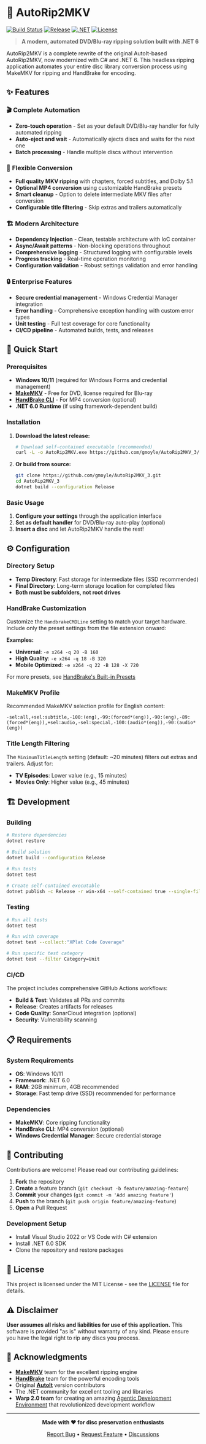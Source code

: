 # 📀 AutoRip2MKV

[![Build Status](https://github.com/gmoyle/AutoRip2MKV_3/workflows/CI/badge.svg)](https://github.com/gmoyle/AutoRip2MKV_3/actions)
[![Release](https://img.shields.io/github/v/release/gmoyle/AutoRip2MKV_3)](https://github.com/gmoyle/AutoRip2MKV_3/releases/latest)
[![.NET](https://img.shields.io/badge/.NET-6.0-blue)](https://dotnet.microsoft.com/en-us/download/dotnet/6.0)
[![License](https://img.shields.io/github/license/gmoyle/AutoRip2MKV_3)](LICENSE)

> **A modern, automated DVD/Blu-ray ripping solution built with .NET 6**

AutoRip2MKV is a complete rewrite of the original AutoIt-based AutoRip2MKV, now modernized with C# and .NET 6. This headless ripping application automates your entire disc library conversion process using MakeMKV for ripping and HandBrake for encoding.

## ✨ Features

### 🎬 **Complete Automation**
- **Zero-touch operation** - Set as your default DVD/Blu-ray handler for fully automated ripping
- **Auto-eject and wait** - Automatically ejects discs and waits for the next one
- **Batch processing** - Handle multiple discs without intervention

### 🔧 **Flexible Conversion**
- **Full quality MKV ripping** with chapters, forced subtitles, and Dolby 5.1
- **Optional MP4 conversion** using customizable HandBrake presets
- **Smart cleanup** - Option to delete intermediate MKV files after conversion
- **Configurable title filtering** - Skip extras and trailers automatically

### 🏗️ **Modern Architecture**
- **Dependency Injection** - Clean, testable architecture with IoC container
- **Async/Await patterns** - Non-blocking operations throughout
- **Comprehensive logging** - Structured logging with configurable levels
- **Progress tracking** - Real-time operation monitoring
- **Configuration validation** - Robust settings validation and error handling

### 🔒 **Enterprise Features**
- **Secure credential management** - Windows Credential Manager integration
- **Error handling** - Comprehensive exception handling with custom error types
- **Unit testing** - Full test coverage for core functionality
- **CI/CD pipeline** - Automated builds, tests, and releases

## 🚀 Quick Start

### Prerequisites
- **Windows 10/11** (required for Windows Forms and credential management)
- **[MakeMKV](https://www.makemkv.com/)** - Free for DVD, license required for Blu-ray
- **[HandBrake CLI](https://handbrake.fr/downloads2.php)** - For MP4 conversion (optional)
- **.NET 6.0 Runtime** (if using framework-dependent build)

### Installation

1. **Download the latest release:**
   ```bash
   # Download self-contained executable (recommended)
   curl -L -o AutoRip2MKV.exe https://github.com/gmoyle/AutoRip2MKV_3/releases/latest/download/AutoRip2MKV.exe
   ```

2. **Or build from source:**
   ```bash
   git clone https://github.com/gmoyle/AutoRip2MKV_3.git
   cd AutoRip2MKV_3
   dotnet build --configuration Release
   ```

### Basic Usage

1. **Configure your settings** through the application interface
2. **Set as default handler** for DVD/Blu-ray auto-play (optional)
3. **Insert a disc** and let AutoRip2MKV handle the rest!

## ⚙️ Configuration

### Directory Setup
- **Temp Directory**: Fast storage for intermediate files (SSD recommended)
- **Final Directory**: Long-term storage location for completed files
- **Both must be subfolders, not root drives**

### HandBrake Customization
Customize the `HandbrakeCMDLine` setting to match your target hardware. Include only the preset settings from the file extension onward:

**Examples:**
- **Universal**: `-e x264 -q 20 -B 160`
- **High Quality**: `-e x264 -q 18 -B 320`
- **Mobile Optimized**: `-e x264 -q 22 -B 128 -X 720`

For more presets, see [HandBrake's Built-in Presets](https://trac.handbrake.fr/wiki/BuiltInPresets)

### MakeMKV Profile
Recommended MakeMKV selection profile for English content:
```
-sel:all,+sel:subtitle,-100:(eng),-99:(forced*(eng)),-90:(eng),-89:(forced*(eng)),+sel:audio,-sel:special,-100:(audio*(eng)),-90:(audio*(eng))
```

### Title Length Filtering
The `MinimumTitleLength` setting (default: ~20 minutes) filters out extras and trailers. Adjust for:
- **TV Episodes**: Lower value (e.g., 15 minutes)
- **Movies Only**: Higher value (e.g., 45 minutes)

## 🏗️ Development

### Building
```bash
# Restore dependencies
dotnet restore

# Build solution
dotnet build --configuration Release

# Run tests
dotnet test

# Create self-contained executable
dotnet publish -c Release -r win-x64 --self-contained true --single-file
```

### Testing
```bash
# Run all tests
dotnet test

# Run with coverage
dotnet test --collect:"XPlat Code Coverage"

# Run specific test category
dotnet test --filter Category=Unit
```

### CI/CD
The project includes comprehensive GitHub Actions workflows:
- **Build & Test**: Validates all PRs and commits
- **Release**: Creates artifacts for releases
- **Code Quality**: SonarCloud integration (optional)
- **Security**: Vulnerability scanning

## 📋 Requirements

### System Requirements
- **OS**: Windows 10/11
- **Framework**: .NET 6.0
- **RAM**: 2GB minimum, 4GB recommended
- **Storage**: Fast temp drive (SSD) recommended for performance

### Dependencies
- **MakeMKV**: Core ripping functionality
- **HandBrake CLI**: MP4 conversion (optional)
- **Windows Credential Manager**: Secure credential storage

## 🤝 Contributing

Contributions are welcome! Please read our contributing guidelines:

1. **Fork** the repository
2. **Create** a feature branch (`git checkout -b feature/amazing-feature`)
3. **Commit** your changes (`git commit -m 'Add amazing feature'`)
4. **Push** to the branch (`git push origin feature/amazing-feature`)
5. **Open** a Pull Request

### Development Setup
- Install Visual Studio 2022 or VS Code with C# extension
- Install .NET 6.0 SDK
- Clone the repository and restore packages

## 📝 License

This project is licensed under the MIT License - see the [LICENSE](LICENSE) file for details.

## ⚠️ Disclaimer

**User assumes all risks and liabilities for use of this application.** This software is provided "as is" without warranty of any kind. Please ensure you have the legal right to rip any discs you process.

## 🙏 Acknowledgments

- **[MakeMKV](https://www.makemkv.com/)** team for the excellent ripping engine
- **[HandBrake](https://handbrake.fr/)** team for the powerful encoding tools
- Original **[AutoIt](https://www.autoitscript.com/)** version contributors
- The .NET community for excellent tooling and libraries
- **Warp 2.0 team** for creating an amazing [Agentic Development Environment](https://www.warp.dev) that revolutionized development workflow

---

<div align="center">

**Made with ❤️ for disc preservation enthusiasts**

[Report Bug](https://github.com/gmoyle/AutoRip2MKV_3/issues) • [Request Feature](https://github.com/gmoyle/AutoRip2MKV_3/issues) • [Discussions](https://github.com/gmoyle/AutoRip2MKV_3/discussions)

</div>

